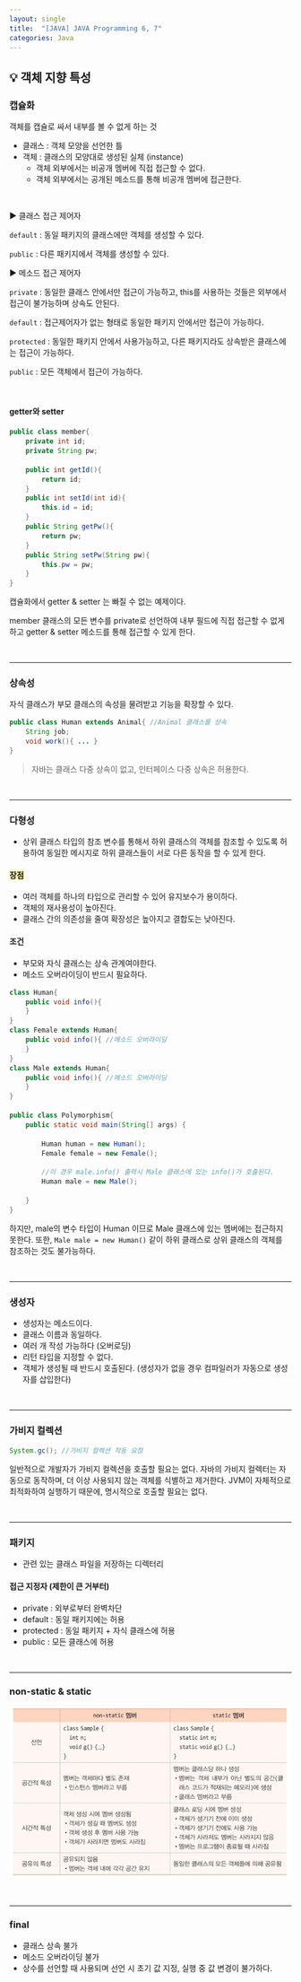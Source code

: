 ```yaml
---
layout: single
title:  "[JAVA] JAVA Programming 6, 7"
categories: Java
---
```


## 💡 객체 지향 특성

### 캡슐화

객체를 캡슐로 싸서 내부를 볼 수  없게 하는 것

- 클래스 : 객체 모양을 선언한 틀
- 객체 : 클래스의 모양대로 생성된 실체 (instance)
  - 객체 외부에서는 비공개 멤버에 직접 접근할 수 없다.
  - 객체 외부에서는 공개된 메소드를 통해 비공개 멤버에 접근한다.

<br/>

▶ 클래스 접근 제어자

`default` : 동일 패키지의 클래스에만 객체를 생성할 수 있다.

`public` : 다른 패키지에서 객체를 생성할 수 있다.



▶ 메소드 접근 제어자

`private` : 동일한 클래스 안에서만 접근이 가능하고, this를 사용하는 것들은 외부에서 접근이 불가능하며 상속도 안된다.

`default` : 접근제어자가 없는 형태로 동일한 패키지 안에서만 접근이 가능하다.

`protected` : 동일한 패키지 안에서 사용가능하고, 다른 패키지라도 상속받은 클래스에는 접근이 가능하다.

`public` : 모든 객체에서 접근이 가능하다.

<br/>

#### getter와 setter

```java
public class member{
    private int id;
    private String pw;
    
    public int getId(){
        return id;
    }
    public int setId(int id){
        this.id = id;
    }
    public String getPw(){
        return pw;
    }
    public String setPw(String pw){
        this.pw = pw;
    }
}
```

캡슐화에서 getter & setter 는 빠질 수 없는 예제이다.

member 클래스의 모든 변수를 private로 선언하여 내부 필드에 직접 접근할 수 없게 하고 getter & setter 메소드를 통해 접근할 수 있게 한다.

<br/>

<hr/>

### 상속성

자식 클래스가 부모 클래스의 속성을 물려받고 기능을 확장할 수 있다.

```java
public class Human extends Animal{ //Animal 클래스를 상속
    String job;
    void work(){ ... }
}
```

> 자바는 클래스 다중 상속이 없고, 인터페이스 다중 상속은 허용한다.

<br/>

<hr/>

### 다형성

- 상위 클래스 타입의 참조 변수를 통해서 하위 클래스의 객체를 참조할 수 있도록 허용하여 동일한 메시지로 하위 클래스들이 서로 다른 동작을 할 수 있게 한다.

#### <span style='background-color: #fff5b1'> 장점 </span>

- 여러 객체를 하나의 타입으로 관리할 수 있어 유지보수가 용이하다.
- 객체의 재사용성이 높아진다.
- 클래스 간의 의존성을 줄여 확장성은 높아지고 결합도는 낮아진다.

#### 조건

- 부모와 자식 클래스는 상속 관계여야한다.
- 메소드 오버라이딩이 반드시 필요하다.

```java
class Human{
    public void info(){
    }
}
class Female extends Human{
    public void info(){ //메소드 오버라이딩
    }
}
class Male extends Human{
    public void info(){ //메소드 오버라이딩        
    }
}

public class Polymorphism{
    public static void main(String[] args) {
        
        Human human = new Human();
        Female female = new Female();
        
        //이 경우 male.info() 출력시 Male 클래스에 있는 info()가 호출된다.
        Human male = new Male();
        
    }
}
```

하지만, male의 변수 타입이 Human 이므로 Male 클래스에 있는 멤버에는 접근하지 못한다. 또한, `Male male = new Human()` 같이 하위 클래스로 상위 클래스의 객체를 참조하는 것도 불가능하다. 

<br/>

<hr/>

### 생성자

- 생성자는 메소드이다.
- 클래스 이름과 동일하다.
- 여러 개 작성 가능하다 (오버로딩)
- 리턴 타입을 지정할 수 없다.
- 객체가 생성될 때 반드시 호출된다. (생성자가 없을 경우 컴파일러가 자동으로 생성자를 삽입한다)

<br/>

<hr/>

### 가비지 컬렉션

```java
System.gc(); //가비지 컬렉션 작동 요청
```

일반적으로 개발자가 가비지 컬렉션을 호출할 필요는 없다. 자바의 가비지 컬렉터는 자동으로 동작하며, 더 이상 사용되지 않는 객체를 식별하고 제거한다. JVM이 자체적으로 최적화하여 실행하기 때문에, 명시적으로 호출할 필요는 없다.

<br/>

<hr/>

### 패키지

- 관련 있는 클래스 파일을 저장하는 디렉터리

#### 접근 지정자 (제한이 큰 거부터)

- private : 외부로부터 완벽차단
- default : 동일 패키지에는 허용
- protected : 동일 패키지 + 자식 클래스에 허용
- public : 모든 클래스에 허용

<br/>

<hr/>

### non-static & static

![](/assets/images/20240228/static.jpg)

<br/>

<hr/>

### final

- 클래스 상속 불가
- 메소드 오버라이딩 불가
- 상수를 선언할 때 사용되며 선언 시 초기 값 지정, 실행 중 값 변경이 불가하다.
